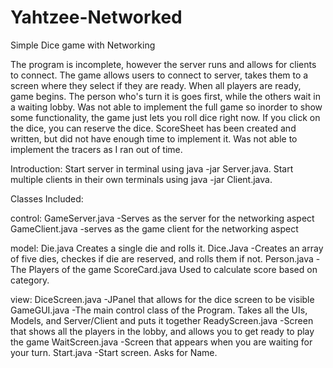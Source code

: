 # Yahtzee-Networked
Simple Dice game with Networking

The program is incomplete, however the server runs and allows for clients to connect. The game allows users to connect to server, takes them to a screen where they select if they are ready. When all players are ready, game begins. The person who's turn it is goes first, while the others wait in a waiting lobby. Was not able to implement the full game so inorder to show some functionality, the game just lets you roll dice right now. If you click on the dice, you can reserve the dice. ScoreSheet has been created and written, but did not have enough time to implement it. Was not able to implement the tracers as I ran out of time.  


Introduction: Start server in terminal using java -jar Server.java. Start multiple clients in their own terminals using java -jar Client.java.

Classes Included:

control:
GameServer.java
-Serves as the server for the networking aspect
GameClient.java
-serves as the game client for the networking aspect

model:
Die.java
Creates a single die and rolls it.
Dice.Java
-Creates an array of five dies, checkes if die are reserved, and rolls them if not.
Person.java
-The Players of the game
ScoreCard.java
Used to calculate  score based on category.

view:
DiceScreen.java
-JPanel that allows for the dice screen to be visible
GameGUI.java
-The main control class of the Program. Takes all the UIs, Models, and Server/Client and puts it together
ReadyScreen.java
-Screen that shows all the players in the lobby, and allows you to get ready to play the game
WaitScreen.java
-Screen that appears when you are waiting for your turn.
Start.java
-Start screen. Asks for Name.

